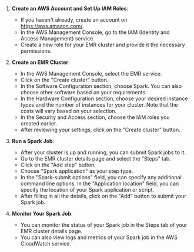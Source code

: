 1. **Create an AWS Account and Set Up IAM Roles**:
    - If you haven't already, create an account on https://aws.amazon.com/.
    - In the AWS Management Console, go to the IAM (Identity and Access Management) service.
    - Create a new role for your EMR cluster and provide it the necessary permissions.

2. **Create an EMR Cluster**:
    - In the AWS Management Console, select the EMR service.
    - Click on the "Create cluster" button.
    - In the Software Configuration section, choose Spark. You can also choose other software based on your requirements.
    - In the Hardware Configuration section, choose your desired instance types and the number of instances for your cluster. Note that the costs will vary based on your selection.
    - In the Security and Access section, choose the IAM roles you created earlier.
    - After reviewing your settings, click on the "Create cluster" button.

3. **Run a Spark Job**:
    - After your cluster is up and running, you can submit Spark jobs to it.
    - Go to the EMR cluster details page and select the "Steps" tab.
    - Click on the "Add step" button.
    - Choose "Spark application" as your step type.
    - In the "Spark-submit options" field, you can specify any additional command line options. In the "Application location" field, you can specify the location of your Spark application or script.
    - After filling in all the details, click on the "Add" button to submit your Spark job.

4. **Monitor Your Spark Job**:
    - You can monitor the status of your Spark job in the Steps tab of your EMR cluster details page.
    - You can also view logs and metrics of your Spark job in the AWS CloudWatch service.


